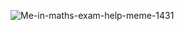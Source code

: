 ![Me-in-maths-exam-help-meme-1431](https://github.com/ppooh1/ppooh1.github.io/assets/109036814/2e615050-ed87-411f-9056-b84082738549)
